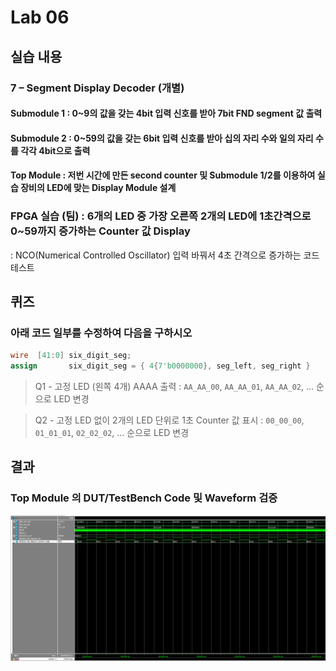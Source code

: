 

# Lab 06
## 실습 내용
### **7 – Segment Display Decoder (개별)**

#### **Submodule 1** : 0~9의 값을 갖는 4bit 입력 신호를 받아 7bit FND  segment  값 출력

#### **Submodule 2** : 0~59의 값을 갖는 6bit 입력 신호를 받아 십의 자리 수와 일의 자리 수를 각각 4bit으로 출력

#### **Top Module** : 저번 시간에 만든 second counter  및 Submodule 1/2를 이용하여 실습 장비의 LED에 맞는 Display Module 설계

### FPGA 실습 (팀) : 6개의 LED 중 가장 오른쪽 2개의 LED에 1초간격으로 0~59까지 증가하는 Counter 값 Display
: NCO(Numerical Controlled Oscillator) 입력 바꿔서 4초 간격으로 증가하는 코드 테스트

## 퀴즈
### 아래 코드 일부를 수정하여 다음을 구하시오
```verilog 
wire  [41:0] six_digit_seg; 
assign       six_digit_seg = { 4{7'b0000000}, seg_left, seg_right }
```


> Q1 - 고정 LED (왼쪽 4개) AAAA 출력 : `AA_AA_00`, `AA_AA_01`, `AA_AA_02`, … 순으로 LED 변경

> Q2 - 고정 LED 없이 2개의 LED 단위로 1초 Counter 값 표시 : `00_00_00`, `01_01_01`, `02_02_02`, … 순으로 LED 변경


## 결과 
 ### **Top Module 의 DUT/TestBench Code 및 Waveform 검증**
 
![](https://github.com/suhaa99/LogicDesign/blob/master/practice%2006/wave.PNG)
<!--stackedit_data:
eyJoaXN0b3J5IjpbLTE1NTAwMTMwMiwtMTQ2MzkwMDE1OF19
-->
